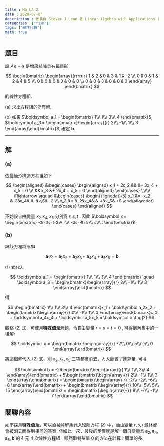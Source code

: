 ```yaml
---
title : Ma LA 2
date : 2020-07-07
description : 出典自 Steven J.Leon 著 Linear Algebra with Applications (Ninth Edition) Page.16
categories: ["fish"]
tags: ["線性代數"]
math: true
---
```

## 題目

設 $A\boldsymbol x = \boldsymbol b$ 是增廣矩陣具有最簡形

$$
\begin{bmatrix}
 \begin{array}{rrrrr|r}
 1 & 2 & 0 & 3 & 1 & -2 \\\ 
 0 & 0 & 1 & 2 & 4 & 5 \\\ 
 0 & 0 & 0 & 0 & 0 & 0 \\\ 
 0 & 0 & 0 & 0 & 0 & 0
 \end{array}
\end{bmatrix}
$$

的線性方程組.

(a) 求出方程組的所有解.

(‌b) 如果 $\boldsymbol a_1 = \begin{bmatrix} 1\\\ 1\\\ 3\\\ 4 \end{bmatrix}$, $\boldsymbol a_3 = \begin{bmatrix}\begin{array}{r} 2\\\ -1\\\ 1\\\ 3 \end{array}\end{bmatrix}$, 確定 $\boldsymbol b$.

---

## 解

### (a)  
依最簡形構造方程組如下

$$
\begin{aligned}
    &\begin{cases}
        \begin{aligned}
            x_1 + 2x_2 &&     &+ 3x_4 + x_5 = 0 \\\ 
                       && x_3 &+ 2x_4 + x_5 = 0
        \end{aligned}
    \end{cases}
    \\\\\\\ 
    \Rightarrow \qquad
    &\begin{cases}
        \begin{alignedat}{5}
            x_1 &= -x_2 &-3&x_4&  &-&x_5& -2 \\\ 
            x_3 &=      &-2&x_4& &-4&x_5& +5
        \end{alignedat}
    \end{cases}
\end{aligned}
$$

不妨設自由變量 $x_2, x_4, x_5$ 分別爲 $r, s, t$ .
因此 $\boldsymbol x = \begin{bmatrix} -2r-3s-t-2\\\ r\\\ -2s-4t+5\\\ s\\\ t \end{bmatrix}$

### (b)

設該方程爲形如

$$
\boldsymbol a_1x_1 + 
\boldsymbol a_2x_2 + 
\boldsymbol a_3x_3 + 
\boldsymbol a_4x_4 + 
\boldsymbol a_5x_5 = \boldsymbol b \tag{1}
$$

(1) 式代入

$$
\boldsymbol a_1 = \begin{bmatrix} 1\\\ 1\\\ 3\\\ 4 \end{bmatrix} \quad
\boldsymbol a_3 = \begin{bmatrix}\begin{array}{r} 2\\\ -1\\\ 1\\\ 3 \end{array}\end{bmatrix}
$$

得

$$
\begin{bmatrix} 1\\\ 1\\\ 3\\\ 4 \end{bmatrix}x_1 + 
\boldsymbol a_2x_2 + 
\begin{bmatrix}\begin{array}{r} 2\\\ -1\\\ 1\\\ 3 \end{array}\end{bmatrix}x_3 + 
\boldsymbol a_4x_4 + 
\boldsymbol a_5x_5 = \boldsymbol b
\tag{2}
$$

觀察 (2) 式，可使用**特殊值法**解題，令自由變量 $r = s = t = 0$ , 可得到解集中的一組解:

$$
\boldsymbol x = \begin{bmatrix}\begin{array}{r} -2\\\ 0\\\ 5\\\ 0\\\ 0 \end{array}\end{bmatrix}
$$

將這個解代入 (2) 式，則 $x_2, x_4, x_5$ 三項都被消去，大大節省了運算量. 可得

$$
    \boldsymbol b = 
    -2\begin{bmatrix}\begin{array}{r}  1\\\  1\\\ 3\\\ 4 \end{array}\end{bmatrix} +
     5\begin{bmatrix}\begin{array}{r}  2\\\ -1\\\ 1\\\ 3 \end{array}\end{bmatrix} =
    \begin{bmatrix}\begin{array}{r}  -2\\\  -2\\\ -6\\\ -8 \end{array}\end{bmatrix} +
    \begin{bmatrix}\begin{array}{r}  10\\\  -5\\\  5\\\ 15 \end{array}\end{bmatrix} =
    \begin{bmatrix}\begin{array}{r}   8\\\  -7\\\  -1\\\ 7 \end{array}\end{bmatrix}
$$

## 關聯內容
如不採用**特殊值法**，可以直接將解集代入矩陣方程 (2) 中，自由變量 $r, s, t$ 最終都會被消去而得到相同的答案. 但如此一來，最後的步驟就是解一個自變量爲 $\boldsymbol a_2, \boldsymbol a_4, \boldsymbol a_5, \boldsymbol b$ 的 4 元 4 次線性方程組，顯然取特殊值 0 的方法在計算上簡單的多.
